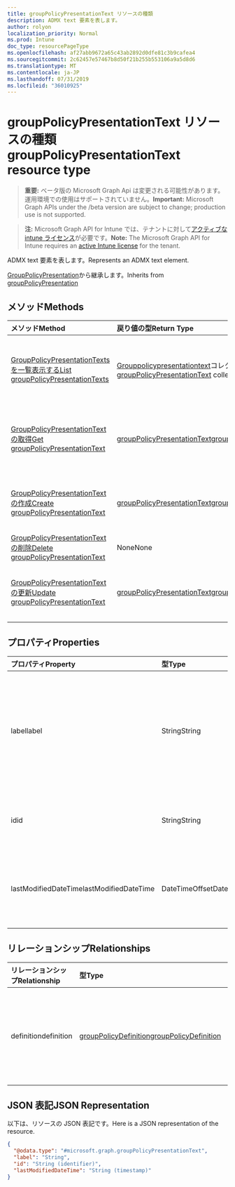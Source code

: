 ```yaml
---
title: groupPolicyPresentationText リソースの種類
description: ADMX text 要素を表します。
author: rolyon
localization_priority: Normal
ms.prod: Intune
doc_type: resourcePageType
ms.openlocfilehash: af27abb9672a65c43ab2892d0dfe81c3b9cafea4
ms.sourcegitcommit: 2c62457e57467b8d50f21b255b553106a9a5d8d6
ms.translationtype: MT
ms.contentlocale: ja-JP
ms.lasthandoff: 07/31/2019
ms.locfileid: "36010925"
---
```

# <a name="grouppolicypresentationtext-resource-type"></a><span data-ttu-id="b6c47-103">groupPolicyPresentationText リソースの種類</span><span class="sxs-lookup"><span data-stu-id="b6c47-103">groupPolicyPresentationText resource type</span></span>

> <span data-ttu-id="b6c47-104">**重要:** ベータ版の Microsoft Graph Api は変更される可能性があります。運用環境での使用はサポートされていません。</span><span class="sxs-lookup"><span data-stu-id="b6c47-104">**Important:** Microsoft Graph APIs under the /beta version are subject to change; production use is not supported.</span></span>

> <span data-ttu-id="b6c47-105">**注:** Microsoft Graph API for Intune では、テナントに対して[アクティブな intune ライセンス](https://go.microsoft.com/fwlink/?linkid=839381)が必要です。</span><span class="sxs-lookup"><span data-stu-id="b6c47-105">**Note:** The Microsoft Graph API for Intune requires an [active Intune license](https://go.microsoft.com/fwlink/?linkid=839381) for the tenant.</span></span>

<span data-ttu-id="b6c47-106">ADMX text 要素を表します。</span><span class="sxs-lookup"><span data-stu-id="b6c47-106">Represents an ADMX text element.</span></span>


<span data-ttu-id="b6c47-107">[GroupPolicyPresentation](../resources/intune-grouppolicy-grouppolicypresentation.md)から継承します。</span><span class="sxs-lookup"><span data-stu-id="b6c47-107">Inherits from [groupPolicyPresentation](../resources/intune-grouppolicy-grouppolicypresentation.md)</span></span>

## <a name="methods"></a><span data-ttu-id="b6c47-108">メソッド</span><span class="sxs-lookup"><span data-stu-id="b6c47-108">Methods</span></span>
|<span data-ttu-id="b6c47-109">メソッド</span><span class="sxs-lookup"><span data-stu-id="b6c47-109">Method</span></span>|<span data-ttu-id="b6c47-110">戻り値の型</span><span class="sxs-lookup"><span data-stu-id="b6c47-110">Return Type</span></span>|<span data-ttu-id="b6c47-111">説明</span><span class="sxs-lookup"><span data-stu-id="b6c47-111">Description</span></span>|
|:---|:---|:---|
|[<span data-ttu-id="b6c47-112">GroupPolicyPresentationTexts を一覧表示する</span><span class="sxs-lookup"><span data-stu-id="b6c47-112">List groupPolicyPresentationTexts</span></span>](../api/intune-grouppolicy-grouppolicypresentationtext-list.md)|<span data-ttu-id="b6c47-113">[Grouppolicypresentationtext](../resources/intune-grouppolicy-grouppolicypresentationtext.md)コレクション</span><span class="sxs-lookup"><span data-stu-id="b6c47-113">[groupPolicyPresentationText](../resources/intune-grouppolicy-grouppolicypresentationtext.md) collection</span></span>|<span data-ttu-id="b6c47-114">[Grouppolicypresentationtext](../resources/intune-grouppolicy-grouppolicypresentationtext.md)オブジェクトのプロパティとリレーションシップをリストします。</span><span class="sxs-lookup"><span data-stu-id="b6c47-114">List properties and relationships of the [groupPolicyPresentationText](../resources/intune-grouppolicy-grouppolicypresentationtext.md) objects.</span></span>|
|[<span data-ttu-id="b6c47-115">GroupPolicyPresentationText の取得</span><span class="sxs-lookup"><span data-stu-id="b6c47-115">Get groupPolicyPresentationText</span></span>](../api/intune-grouppolicy-grouppolicypresentationtext-get.md)|[<span data-ttu-id="b6c47-116">groupPolicyPresentationText</span><span class="sxs-lookup"><span data-stu-id="b6c47-116">groupPolicyPresentationText</span></span>](../resources/intune-grouppolicy-grouppolicypresentationtext.md)|<span data-ttu-id="b6c47-117">[Grouppolicypresentationtext](../resources/intune-grouppolicy-grouppolicypresentationtext.md)オブジェクトのプロパティとリレーションシップを読み取ります。</span><span class="sxs-lookup"><span data-stu-id="b6c47-117">Read properties and relationships of the [groupPolicyPresentationText](../resources/intune-grouppolicy-grouppolicypresentationtext.md) object.</span></span>|
|[<span data-ttu-id="b6c47-118">GroupPolicyPresentationText の作成</span><span class="sxs-lookup"><span data-stu-id="b6c47-118">Create groupPolicyPresentationText</span></span>](../api/intune-grouppolicy-grouppolicypresentationtext-create.md)|[<span data-ttu-id="b6c47-119">groupPolicyPresentationText</span><span class="sxs-lookup"><span data-stu-id="b6c47-119">groupPolicyPresentationText</span></span>](../resources/intune-grouppolicy-grouppolicypresentationtext.md)|<span data-ttu-id="b6c47-120">新しい[Grouppolicypresentationtext](../resources/intune-grouppolicy-grouppolicypresentationtext.md)オブジェクトを作成します。</span><span class="sxs-lookup"><span data-stu-id="b6c47-120">Create a new [groupPolicyPresentationText](../resources/intune-grouppolicy-grouppolicypresentationtext.md) object.</span></span>|
|[<span data-ttu-id="b6c47-121">GroupPolicyPresentationText の削除</span><span class="sxs-lookup"><span data-stu-id="b6c47-121">Delete groupPolicyPresentationText</span></span>](../api/intune-grouppolicy-grouppolicypresentationtext-delete.md)|<span data-ttu-id="b6c47-122">None</span><span class="sxs-lookup"><span data-stu-id="b6c47-122">None</span></span>|<span data-ttu-id="b6c47-123">[Grouppolicypresentationtext](../resources/intune-grouppolicy-grouppolicypresentationtext.md)を削除します。</span><span class="sxs-lookup"><span data-stu-id="b6c47-123">Deletes a [groupPolicyPresentationText](../resources/intune-grouppolicy-grouppolicypresentationtext.md).</span></span>|
|[<span data-ttu-id="b6c47-124">GroupPolicyPresentationText の更新</span><span class="sxs-lookup"><span data-stu-id="b6c47-124">Update groupPolicyPresentationText</span></span>](../api/intune-grouppolicy-grouppolicypresentationtext-update.md)|[<span data-ttu-id="b6c47-125">groupPolicyPresentationText</span><span class="sxs-lookup"><span data-stu-id="b6c47-125">groupPolicyPresentationText</span></span>](../resources/intune-grouppolicy-grouppolicypresentationtext.md)|<span data-ttu-id="b6c47-126">[Grouppolicypresentationtext](../resources/intune-grouppolicy-grouppolicypresentationtext.md)オブジェクトのプロパティを更新します。</span><span class="sxs-lookup"><span data-stu-id="b6c47-126">Update the properties of a [groupPolicyPresentationText](../resources/intune-grouppolicy-grouppolicypresentationtext.md) object.</span></span>|

## <a name="properties"></a><span data-ttu-id="b6c47-127">プロパティ</span><span class="sxs-lookup"><span data-stu-id="b6c47-127">Properties</span></span>
|<span data-ttu-id="b6c47-128">プロパティ</span><span class="sxs-lookup"><span data-stu-id="b6c47-128">Property</span></span>|<span data-ttu-id="b6c47-129">型</span><span class="sxs-lookup"><span data-stu-id="b6c47-129">Type</span></span>|<span data-ttu-id="b6c47-130">説明</span><span class="sxs-lookup"><span data-stu-id="b6c47-130">Description</span></span>|
|:---|:---|:---|
|<span data-ttu-id="b6c47-131">label</span><span class="sxs-lookup"><span data-stu-id="b6c47-131">label</span></span>|<span data-ttu-id="b6c47-132">String</span><span class="sxs-lookup"><span data-stu-id="b6c47-132">String</span></span>|<span data-ttu-id="b6c47-133">任意のプレゼンテーションエンティティのローカライズされたテキストラベル。</span><span class="sxs-lookup"><span data-stu-id="b6c47-133">Localized text label for any presentation entity.</span></span> <span data-ttu-id="b6c47-134">既定値は空白です。</span><span class="sxs-lookup"><span data-stu-id="b6c47-134">The default value is empty.</span></span> <span data-ttu-id="b6c47-135">[GroupPolicyPresentation](../resources/intune-grouppolicy-grouppolicypresentation.md)から継承します。</span><span class="sxs-lookup"><span data-stu-id="b6c47-135">Inherited from [groupPolicyPresentation](../resources/intune-grouppolicy-grouppolicypresentation.md)</span></span>|
|<span data-ttu-id="b6c47-136">id</span><span class="sxs-lookup"><span data-stu-id="b6c47-136">id</span></span>|<span data-ttu-id="b6c47-137">String</span><span class="sxs-lookup"><span data-stu-id="b6c47-137">String</span></span>|<span data-ttu-id="b6c47-138">エンティティのキー。</span><span class="sxs-lookup"><span data-stu-id="b6c47-138">Key of the entity.</span></span> <span data-ttu-id="b6c47-139">[GroupPolicyPresentation](../resources/intune-grouppolicy-grouppolicypresentation.md)から継承します。</span><span class="sxs-lookup"><span data-stu-id="b6c47-139">Inherited from [groupPolicyPresentation](../resources/intune-grouppolicy-grouppolicypresentation.md)</span></span>|
|<span data-ttu-id="b6c47-140">lastModifiedDateTime</span><span class="sxs-lookup"><span data-stu-id="b6c47-140">lastModifiedDateTime</span></span>|<span data-ttu-id="b6c47-141">DateTimeOffset</span><span class="sxs-lookup"><span data-stu-id="b6c47-141">DateTimeOffset</span></span>|<span data-ttu-id="b6c47-142">エンティティが最後に変更された日付と時刻。</span><span class="sxs-lookup"><span data-stu-id="b6c47-142">The date and time the entity was last modified.</span></span> <span data-ttu-id="b6c47-143">[GroupPolicyPresentation](../resources/intune-grouppolicy-grouppolicypresentation.md)から継承します。</span><span class="sxs-lookup"><span data-stu-id="b6c47-143">Inherited from [groupPolicyPresentation](../resources/intune-grouppolicy-grouppolicypresentation.md)</span></span>|

## <a name="relationships"></a><span data-ttu-id="b6c47-144">リレーションシップ</span><span class="sxs-lookup"><span data-stu-id="b6c47-144">Relationships</span></span>
|<span data-ttu-id="b6c47-145">リレーションシップ</span><span class="sxs-lookup"><span data-stu-id="b6c47-145">Relationship</span></span>|<span data-ttu-id="b6c47-146">型</span><span class="sxs-lookup"><span data-stu-id="b6c47-146">Type</span></span>|<span data-ttu-id="b6c47-147">説明</span><span class="sxs-lookup"><span data-stu-id="b6c47-147">Description</span></span>|
|:---|:---|:---|
|<span data-ttu-id="b6c47-148">definition</span><span class="sxs-lookup"><span data-stu-id="b6c47-148">definition</span></span>|[<span data-ttu-id="b6c47-149">groupPolicyDefinition</span><span class="sxs-lookup"><span data-stu-id="b6c47-149">groupPolicyDefinition</span></span>](../resources/intune-grouppolicy-grouppolicydefinition.md)|<span data-ttu-id="b6c47-150">プレゼンテーションに関連付けられたグループポリシーの定義。</span><span class="sxs-lookup"><span data-stu-id="b6c47-150">The group policy definition associated with the presentation.</span></span> <span data-ttu-id="b6c47-151">[GroupPolicyPresentation](../resources/intune-grouppolicy-grouppolicypresentation.md)から継承します。</span><span class="sxs-lookup"><span data-stu-id="b6c47-151">Inherited from [groupPolicyPresentation](../resources/intune-grouppolicy-grouppolicypresentation.md)</span></span>|

## <a name="json-representation"></a><span data-ttu-id="b6c47-152">JSON 表記</span><span class="sxs-lookup"><span data-stu-id="b6c47-152">JSON Representation</span></span>
<span data-ttu-id="b6c47-153">以下は、リソースの JSON 表記です。</span><span class="sxs-lookup"><span data-stu-id="b6c47-153">Here is a JSON representation of the resource.</span></span>
<!-- {
  "blockType": "resource",
  "keyProperty": "id",
  "@odata.type": "microsoft.graph.groupPolicyPresentationText"
}
-->
``` json
{
  "@odata.type": "#microsoft.graph.groupPolicyPresentationText",
  "label": "String",
  "id": "String (identifier)",
  "lastModifiedDateTime": "String (timestamp)"
}
```





